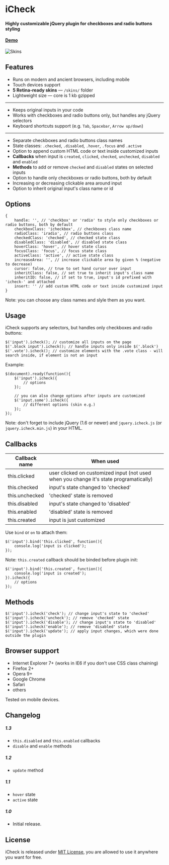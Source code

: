 # iCheck

#### Highly customizable jQuery plugin for checkboxes and radio buttons styling
#### [Demo](http://damirfoy.com/projects/icheck/)

![Skins](http://damirfoy.com/projects/icheck/example.png)

## Features

* Runs on modern and ancient browsers, including mobile
* Touch devices support
* **5 Retina-ready skins** — `/skins/` folder
* Lightweight size — core is 1 kb gzipped

---

* Keeps original inputs in your code
* Works with checkboxes and radio buttons only, but handles any jQuery selectors
* Keyboard shortcuts support (e.g. `Tab`, `Spacebar`, `Arrow up/down`)

---

* Separate checkboxes and radio buttons class names
* State classes: `.checked`, `.disabled`, `.hover`, `.focus` and `.active`
* Option to append custom HTML code or text inside customized inputs
* **Callbacks** when input is `created`, `clicked`, `checked`, `unchecked`, `disabled` and `enabled`
* **Methods** to add or remove `checked` and `disabled` states on selected inputs
* Option to handle only checkboxes or radio buttons, both by default
* Increasing or decreasing clickable area around input
* Option to inherit original input's class name or id

## Options

    {
        handle: '', // 'checkbox' or 'radio' to style only checkboxes or radio buttons, both by default
        checkboxClass: 'icheckbox', // checkboxes class name
        radioClass: 'iradio', // radio buttons class
        checkedClass: 'checked', // checked state class
        disabledClass: 'disabled', // disabled state class
        hoverClass: 'hover', // hover state class
        focusClass: 'focus', // focus state class
        activeClass: 'active', // active state class
        increaseArea: '', // increase clickable area by given % (negative to decrease)
        cursor: false, // true to set hand cursor over input
        inheritClass: false, // set true to inherit input's class name
        inheritID: false, // if set to true, input's id prefixed with 'icheck-' and attached
        insert: '' // add custom HTML code or text inside customized input
    }

Note: you can choose any class names and slyle them as you want.

## Usage

iCheck supports any selectors, but handles only checkboxes and radio buttons:

    $('input').icheck(); // customize all inputs on the page
    $('.block input').icheck(); // handle inputs only inside $('.block')
    $('.vote').icheck(); // customize elements with the .vote class - will search inside, if element is not an input

Example:

    $(document).ready(function(){
        $('input').icheck({
            // options
        });

        // you can also change options after inputs are customized
        $('input.some').icheck({
            // different options (skin e.g.)
        });
    });

Note: don't forget to include jQuery (1.6 or newer) and `jquery.icheck.js` (or `jquery.icheck.min.js`) in your HTML.

## Callbacks

<table>
  <thead>
    <tr>
      <th>Callback name</th>
      <th>When used</th>
    </tr>
  </thead>
  <tbody>
    <tr>
      <td>this.clicked</td>
      <td>user clicked on customized input (not used when you change it's state programatically)</td>
    </tr>
    <tr>
      <td>this.checked</td>
      <td>input's state changed to 'checked'</td>
    </tr>
    <tr>
      <td>this.unchecked</td>
      <td>'checked' state is removed</td>
    </tr>
    <tr>
      <td>this.disabled</td>
      <td>input's state changed to 'disabled'</td>
    </tr>
    <tr>
      <td>this.enabled</td>
      <td>'disabled' state is removed</td>
    </tr>
    <tr>
      <td>this.created</td>
      <td>input is just customized</td>
    </tr>
  </tbody>
</table>

Use `bind` or `on` to attach them:

    $('input').bind('this.clicked', function(){
        console.log('input is clicked');
    });

Note: `this.created` callback should be binded before plugin init:

    $('input').bind('this.created', function(){
        console.log('input is created');
    }).icheck({
        // options
    });

## Methods

    $('input').icheck('check'); // change input's state to 'checked'
    $('input').icheck('uncheck'); // remove 'checked' state
    $('input').icheck('disable'); // change input's state to 'disabled'
    $('input').icheck('enable'); // remove 'disabled' state
    $('input').icheck('update'); // apply input changes, which were done outside the plugin

## Browser support

* Internet Explorer 7+ (works in IE6 if you don't use CSS class chaining)
* Firefox 2+
* Opera 9+
* Google Chrome
* Safari
* others

Tested on mobile devices.

## Changelog

##### 1.3

* `this.disabled` and `this.enabled` callbacks
* `disable` and `enable` methods

##### 1.2

* `update` method

##### 1.1

* `hover` state
* `active` state

##### 1.0

* Initial release.

## License

iCheck is released under [MIT License](http://en.wikipedia.org/wiki/MIT_License), you are allowed to use it anywhere you want for free.